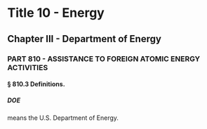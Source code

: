 
# Title 10 - Energy
## Chapter III - Department of Energy
### PART 810 - ASSISTANCE TO FOREIGN ATOMIC ENERGY ACTIVITIES
#### § 810.3 Definitions.
##### DOE

means the U.S. Department of Energy.
